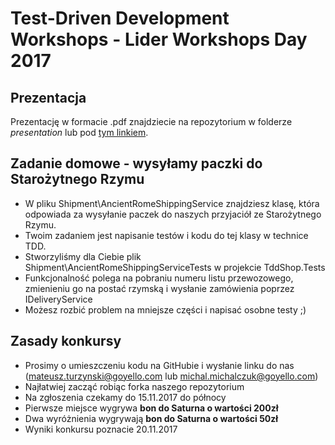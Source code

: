 # Test-Driven Development Workshops - Lider Workshops Day 2017

## Prezentacja
Prezentację w formacie .pdf znajdziecie na repozytorium w folderze *presentation* lub pod [tym linkiem](/presentation/goyello_TDD.pdf).

## Zadanie domowe - wysyłamy paczki do Starożytnego Rzymu
* W pliku Shipment\AncientRomeShippingService znajdziesz klasę, która odpowiada za wysyłanie paczek do naszych przyjaciół ze Starożytnego Rzymu.
* Twoim zadaniem jest napisanie testów i kodu do tej klasy w technice TDD.
* Stworzyliśmy dla Ciebie plik Shipment\AncientRomeShippingServiceTests w projekcie TddShop.Tests
* Funkcjonalność polega na pobraniu numeru listu przewozowego, zmienieniu go na postać rzymską i wysłanie zamówienia poprzez IDeliveryService
* Możesz rozbić problem na mniejsze części i napisać osobne testy ;)

## Zasady konkursy
* Prosimy o umieszczeniu kodu na GitHubie i wysłanie linku do nas (mateusz.turzynski@goyello.com lub michal.michalczuk@goyello.com)
* Najłatwiej zacząć robiąc forka naszego repozytorium
* Na zgłoszenia czekamy do 15.11.2017 do północy
* Pierwsze miejsce wygrywa **bon do Saturna o wartości 200zł**
* Dwa wyróżnienia wygrywają **bon do Saturna o wartości 50zł**
* Wyniki konkursu poznacie 20.11.2017
